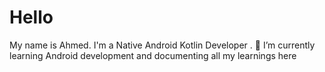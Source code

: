 # Hello
My name is Ahmed. I'm a  Native Android Kotlin Developer . 🌱 I’m currently learning Android development and documenting all my learnings here  
